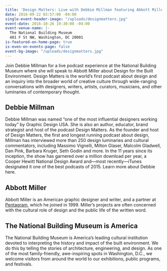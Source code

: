 ```yaml
---
title: 'Design Matters: Live with Debbie Millman featuring Abbott Miller'
date: 2016-09-22 03:57:00 -04:00
single-event-header-image: "/uploads/designmatters.jpg"
event-date: 2016-10-26 19:30:00 -04:00
event-venue-name: |-
  The National Building Museum
  401 F St NW, Washington, DC 20001
is-featured-on-home-page: true
is-even-on-events-page: false
event-bg-image: "/uploads/designmatters.jpg"
---
```


Join Debbie Millman for a live podcast experience at the National Building Museum where she will speak to Abbott Miller about Design for the Built Environment. Design Matters is the world’s first podcast about design and an inquiry into the broader world of creative culture through wide-ranging conversations with designers, writers, artists, curators, musicians, and other luminaries of contemporary thought.

## Debbie Millman

Debbie Millman was named “one of the most influential designers working today” by Graphic Design USA. She is also an author, educator, brand strategist and host of the podcast Design Matters. As the founder and host of Design Matters, the first and longest running podcast about design, Millman has interviewed more than 250 design luminaries and cultural commentators, including Massimo Vignelli, Milton Glaser, Malcolm Gladwell, Dan Pink, Barbara Kruger, Seth Godin and more. In the 11 years since its inception, the show has garnered over a million download per year, a Cooper Hewitt National Design Award and—most recently—iTunes designated it one of the best podcasts of 2015. Learn more about Debbie here.

## Abbott Miller

Abbott Miller is an American graphic designer and writer, and a partner at [Pentagram](http://www.pentagram.com/#/partners/109673), which he joined in 1999. Miller’s projects are often concerned with the cultural role of design and the public life of the written word.

## The National Building Museum is America

The National Building Museum is America’s leading cultural institution devoted to interpreting the history and impact of the built environment. We do this by telling the stories of architecture, engineering, and design. As one of the most family-friendly, awe-inspiring spots in Washington, D.C., we welcome visitors from around the world to our exhibitions, public programs, and festivals.